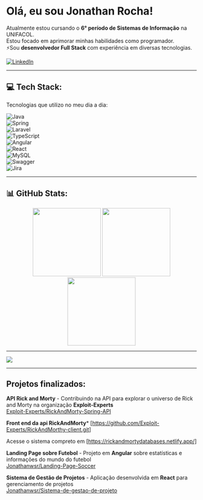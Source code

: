 # Olá, eu sou Jonathan Rocha!

Atualmente estou cursando o **6° período de Sistemas de Informação** na UNIFACOL.  
 Estou focado em aprimorar minhas habilidades como programador.  
⚡Sou **desenvolvedor Full Stack** com experiência em diversas tecnologias.  

[![LinkedIn](https://img.shields.io/badge/LinkedIn-%230077B5.svg?style=for-the-badge&logo=linkedin&logoColor=white)](https://www.linkedin.com/in/jonathan-rocha-51b8ab268/)  

---

## 💻 Tech Stack:
Tecnologias que utilizo no meu dia a dia:

![Java](https://img.shields.io/badge/java-%23ED8B00.svg?style=for-the-badge&logo=openjdk&logoColor=white)  
![Spring](https://img.shields.io/badge/spring-%236DB33F.svg?style=for-the-badge&logo=spring&logoColor=white)  
![Laravel](https://img.shields.io/badge/laravel-%23FF2D20.svg?style=for-the-badge&logo=laravel&logoColor=white)  
![TypeScript](https://img.shields.io/badge/typescript-%23007ACC.svg?style=for-the-badge&logo=typescript&logoColor=white)  
![Angular](https://img.shields.io/badge/angular-%23DD0031.svg?style=for-the-badge&logo=angular&logoColor=white)  
![React](https://img.shields.io/badge/react-%2361DAFB.svg?style=for-the-badge&logo=react&logoColor=black)  
![MySQL](https://img.shields.io/badge/mysql-%234479A1.svg?style=for-the-badge&logo=mysql&logoColor=white)  
![Swagger](https://img.shields.io/badge/swagger-%23Clojure?style=for-the-badge&logo=swagger&logoColor=white)  
![Jira](https://img.shields.io/badge/jira-%230A0FFF.svg?style=for-the-badge&logo=jira&logoColor=white)  


---

## 📊 GitHub Stats:
<div align="center">
  <img height="180em" src="https://github-readme-stats.vercel.app/api?username=Jonathanwsr&theme=shadow_red&hide_border=true&include_all_commits=true&count_private=true"/>
  <img height="180em" src="https://github-readme-streak-stats.herokuapp.com/?user=Jonathanwsr&theme=shadow_red&hide_border=true"/>
  <img height="180em" src="https://github-readme-stats.vercel.app/api/top-langs/?username=Jonathanwsr&theme=shadow_red&hide_border=true&include_all_commits=true&count_private=true&layout=compact"/>
</div>

---

[![](https://visitcount.itsvg.in/api?id=Jonathanwsr&icon=7&color=1)](https://visitcount.itsvg.in)

---

##  Projetos finalizados:

 **API Rick and Morty** - Contribuindo na API para explorar o universo de Rick and Morty na organização **Exploit-Experts**  
 [Exploit-Experts/RickAndMorty-Spring-API](https://github.com/Exploit-Experts/RickAndMorty-Spring-API)  
    
**Front end da api RickAndMorty***
   [https://github.com/Exploit-Experts/RickAndMorthy-client.git]

   Acesse o sistema compreto em [https://rickandmortydatabases.netlify.app/]

   
 **Landing Page sobre Futebol** - Projeto em **Angular** sobre estatísticas e informações do mundo do futebol  
 [Jonathanwsr/Landing-Page-Soccer](https://github.com/Jonathanwsr/Lading-Page-Soccser)  

 **Sistema de Gestão de Projetos** - Aplicação desenvolvida em **React** para gerenciamento de projetos  
 [Jonathanwsr/Sistema-de-gestao-de-projeto](https://github.com/Jonathanwsr/Sistema-de-gest-o-de-projeto)  
